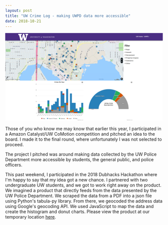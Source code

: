 ```yaml
---
layout: post
title: "UW Crime Log - making UWPD data more accessible"
date: 2018-10-21
---
```

<img src="https://github.com/kairstenfay/kairstenfay.github.io/blob/master/images/baddawgs-home.png?raw=true" 
          width="600 px" />

Those of you who know me may know that earlier this year, I participated in a
Amazon Catalyst/UW CoMotion competition and pitched an idea to the board. I made
it to the final round, where unfortunately I was not selected to proceed. 
   
The project I pitched was around making data collected by the UW Police Department
more accessible by students, the general public, and police officers.  
  
This past weekend, I participated in the 2018 Dubhacks Hackathon where I'm
happy to say that my idea got a new chance. I partnered with two undergraduate
UW students, and we got to work right away on the product. We imagined a product
that directly feeds from the data presented by the UW Police Department. We
scraped the data from a PDF into a json file using Python's tabula-py library.
From there, we geocoded the address data using Google's geocoding API. We used
JavaScript to map the data and create the histogram and donut charts. Please
view the product at our temporary location [here](https://baddawgs.andrey.ninja). 
  